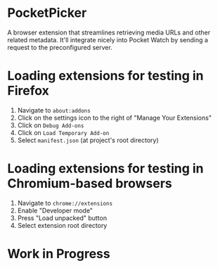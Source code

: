 # PocketPicker
A browser extension that streamlines retrieving media URLs and other related metadata.
It'll integrate nicely into Pocket Watch by sending a request to the preconfigured server.

# Loading extensions for testing in Firefox
1. Navigate to `about:addons`
2. Click on the settings icon to the right of "Manage Your Extensions"
3. Click on `Debug Add-ons`
4. Click on `Load Temporary Add-on`
5. Select `manifest.json` (at project's root directory)

# Loading extensions for testing in Chromium-based browsers
1. Navigate to `chrome://extensions`
2. Enable "Developer mode"
3. Press "Load unpacked" button
4. Select extension root directory

# Work in Progress
